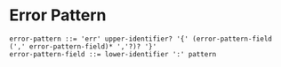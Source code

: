 # Error Pattern

```ebnf
error-pattern ::= 'err' upper-identifier? '{' (error-pattern-field (',' error-pattern-field)* ','?)? '}'
error-pattern-field ::= lower-identifier ':' pattern
```
